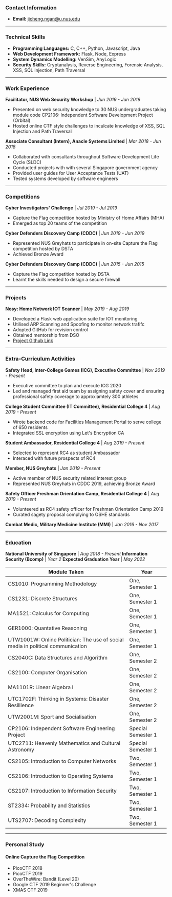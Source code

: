 ### Contact Information
- **Email:** jicheng.ngan@u.nus.edu

---
### Technical Skills 

- **Programming Languages:** C, C++, Python, Javascript, Java
- **Web Development Framework:** Flask, Node, Express
- **System Dynamics Modelling:** VenSim, AnyLogic
- **Security Skills:** Cryptanalysis, Reverse Engineering, Forensic Analysis, XSS, SQL Injection, Path Traversal

---
### Work Experience

**Facilitator, NUS Web Security Workshop** | *Jun 2019 - Jun 2019*
- Presented on web security knowledge to 30 NUS undergraduates taking module code CP2106: Independent Software Development Project (Orbital)
- Hosted online CTF style challenges to inculcate knowledge of XSS, SQL Injection and Path Traversal

**Associate Consultant (Intern), Anacle Systems Limited** | *Mar 2018 - Jun 2018*
- Collaborated with consultants throughout Software Development Life Cycle (SLDC)
- Conducted projects with with several Singapore government agency
- Provided user guides for User Acceptance Tests (UAT)
- Tested systems developed by software engineers

---
### Competitions 

**Cyber Investigators' Challenge** | *Jul 2019 - Jul 2019*
- Capture the Flag competition hosted by Ministry of Home Affairs (MHA)
- Emerged as top 20 teams of the competition

**Cyber Defenders Discovery Camp (CDDC)** | *Jun 2019 - Jun 2019*
- Represented NUS Greyhats to participate in on-site Capture the Flag competition hosted by DSTA
- Achieved Bronze Award

**Cyber Defenders Discovery Camp (CDDC)** | *Jun 2015 - Jun 2015*
- Capture the Flag competition hosted by DSTA
- Learnt the skills needed to design a secure firewall

---
### Projects 

**Nosy: Home Network IOT Scanner** | *May 2019 - Aug 2019*
- Developed a Flask web application suite for IOT monitoring 
- Utilised ARP Scanning and Spoofing to monitor network trafifc 
- Adopted GitHub for revision control 
- Obtained mentorship from DSO
- [Project Github Link](https://github.com/jichngan/backendboyz)

---
### Extra-Curriculum Activities

**Safety Head, Inter-College Games (ICG), Executive Committee** | *Nov 2019 - Present*
- Executive committee to plan and execute ICG 2020
- Led and managed first aid team by assigning safety cover and ensuring professional safety coverage to approxiamtely 300 athletes

**College Student Committee (IT Committee), Residential College 4** | *Aug 2019 - Present*
- Wrote backend code for Facilities Management Portal to serve college of 650 residents
- Integrated SSL encryption using Let's Encryption CA

**Student Ambassador, Residential College 4** | *Aug 2019 - Present*
- Selected to represent RC4 as student Ambassador
- Interaced with future prospects of RC4

**Member, NUS Greyhats** | *Jan 2019 - Present*
- Active member of NUS security related interest group
- Represented NUS Greyhats in CDDC 2019, achieving Bronze Award

**Safety Officer Freshman Orientation Camp, Residential College 4** | *Aug 2019 - Present*
- Volunteered as RC4 safety officer for Freshman Orientation Camp 2019
- Curated sagety proposal complying to OSHE standards

**Combat Medic, Military Medicine Institute (MMI)** | *Jan 2016 - Nov 2017*

---
### Education 

**National University of Singapore** | *Aug 2018 - Present*
**Information Security (Bcomp)** | *Year 2*
**Expected Graduation Year** | *May 2022*

| Module Taken | Year |
| -------------| ---- |
| CS1010: Programming Methodology | One, Semester 1|
| CS1231: Discrete Structures | One, Semester 1|
| MA1521: Calculus for Computing | One, Semester 1|
| GER1000: Quantative Reasoning | One, Semester 1|
| UTW1001W: Online Politician: The use of social media in political communication | One, Semester 1|
| CS2040C: Data Structures and Algorithm | One, Semester 2|
| CS2100: Computer Organisation | One, Semester 2|
| MA1101R: Linear Algebra I | One, Semester 2|
| UTC1702F: Thinking in Systems: Disaster Resillience | One, Semester 2|
| UTW2001M: Sport and Socialisation| One, Semester 2|
| CP2106: Independent Software Engineering Project| Special Semester 1|
| UTC2711: Heavenly Mathematics and Cultural Astronomy| Special Semester 1|
| CS2105: Introduction to Computer Networks | Two, Semester 1|
| CS2106: Introduction to Operating Systems | Two, Semester 1|
| CS2107: Introduction to Information Security | Two, Semester 1|
| ST2334: Probability and Statistics | Two, Semester 1|
| UTS2707: Decoding Complexity | Two, Semester 1|

----
### Personal Study

#### Online Capture the Flag Competition
- PicoCTF 2018
- PicoCTF 2019
- OverTheWire: Bandit (Level 20)
- Google CTF 2019 Beginner's Challenge
- XMAS CTF 2019
